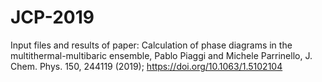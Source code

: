 # JCP-2019
Input files and results of paper: Calculation of phase diagrams in the multithermal-multibaric ensemble, Pablo Piaggi and Michele Parrinello, J. Chem. Phys. 150, 244119 (2019); https://doi.org/10.1063/1.5102104
